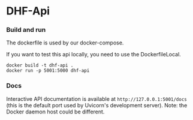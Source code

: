 # DHF-Api

### Build and run

The dockerfile is used by our docker-compose.

If you want to test this api locally, you need to use the DockerfileLocal.

``` 
docker build -t dhf-api . 
docker run -p 5001:5000 dhf-api

 ```

### Docs
Interactive API documentation is available at `http://127.0.0.1:5001/docs` (this is the default port used by Uvicorn's development server).
 Note: the Docker daemon host could be different.
